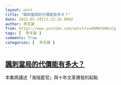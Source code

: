 ```yaml
---
layout: post
title: "諷刺當局的代價能有多大？"
date: 2022-05-29T13:23:16.000Z
author: 李天豪
from: https://www.youtube.com/watch?v=HhMHtbNbzCg
tags: [  李天豪 ]
comments: True
categories: [  李天豪 ]
---
```

<!--1653830596000-->
[諷刺當局的代價能有多大？](https://www.youtube.com/watch?v=HhMHtbNbzCg)
------

<div>
本集將講述「海瑞罷官」與十年文革爆發的起點
</div>
